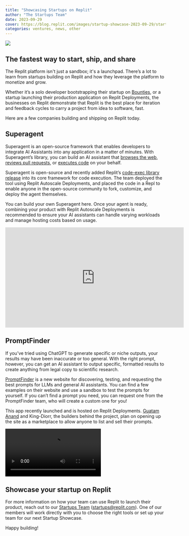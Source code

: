 ```yaml
---
title: "Showcasing Startups on Replit"
author: "The Startups Team"
date: 2023-09-29
cover: https://blog.replit.com/images/startup-showcase-2023-09-29/startup-showcase-2023_09_29-cover.jpg
categories: ventures, news, other
---
```


![](https://blog.replit.com/images/startup-showcase-2023-09-29/startup-showcase-2023_09_29-cover.jpg)

## The fastest way to start, ship, and share

The Replit platform isn't just a sandbox; it's a launchpad. There’s a lot to learn from startups building on Replit and how they leverage the platform to monetize and grow.

Whether it’s a solo developer bootstrapping their startup on [Bounties](https://replit.com/bounties?utm_source=blog&utm_campaign=startup_showcase-2023-09-29), or a startup launching their production application on Replit Deployments, the businesses on Replit demonstrate that Replit is the best place for iteration and feedback cycles to carry a project from idea to software, fast.

Here are a few companies building and shipping on Replit today.

## Superagent

Superagent is an open-source framework that enables developers to integrate AI Assistants into any application in a matter of minutes. With Superagent’s library, you can build an AI assistant that [browses the web](https://replit.com/@homanp/Superagent-Browser-Assistant?utm_source=blog&utm_campaign=startup_showcase-2023-09-29), [reviews pull requests](https://replit.com/@homanp/Virtual-Pull-Request-Reviewer?utm_source=blog&utm_campaign=startup_showcase-2023-09-29), or [executes code](https://replit.com/@homanp/Superagent-Code-Executor?utm_source=blog&utm_campaign=startup_showcase-2023-09-29) on your behalf.

Superagent is open-source and recently added Replit’s [code-exec library release](https://blog.replit.com/ai-agents-code-execution?utm_source=blog&utm_campaign=startup_showcase-2023-09-29) into its core framework for code execution. The team deployed the tool using Replit Autoscale Deployments, and placed the code in a Repl to enable anyone in the open-source community to fork, customize, and deploy the agent themselves.

You can build your own Superagent here. Once your agent is ready, combining your product with Replit Autoscale Deployments is recommended to ensure your AI assistants can handle varying workloads and manage hosting costs based on usage.

<div style="text-align: center;"><iframe width="560" height="315" src="https://www.youtube.com/embed/_NasF6dFtSg?si=hiBjlJXuH12N87w9" title="YouTube video player" frameborder="0" allow="accelerometer; autoplay; clipboard-write; encrypted-media; gyroscope; picture-in-picture; web-share" allowfullscreen></iframe></div>

## PromptFinder

If you’ve tried using ChatGPT to generate specific or niche outputs, your results may have been inaccurate or too general. With the right prompt, however, you can get an AI assistant to output specific, formatted results to create anything from legal copy to scientific research.

[PromptFinder](https://promptfinder.in/) is a new website for discovering, testing, and requesting the best prompts for LLMs and general AI assistants. You can find a few examples on their website and use a sandbox to test the prompts for yourself. If you can’t find a prompt you need, you can request one from the PromptFinder team, who will create a custom one for you!

This app recently launched and is hosted on Replit Deployments. [Guatam Anand](https://replit.com/@CoderGautamYT) and King-Diorr, the builders behind the project, plan on opening up the site as a marketplace to allow anyone to list and sell their prompts.

![PromptFinder](https://blog.replit.com/images/startup-showcase-2023_09_29/PromptFinder-Final-Web.mp4)

## Showcase your startup on Replit

For more information on how your team can use Replit to launch their product, reach out to our [Startups Team](mailto:startups@replit.com) (startups@replit.com). One of our members will work directly with you to choose the right tools or set up your team for our next Startup Showcase.

Happy building!

